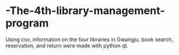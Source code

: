 # -The-4th-library-management-program
Using csv, information on the four libraries in Gwangju, book search, reservation, and return were made with python qt.
